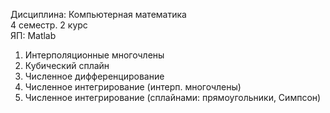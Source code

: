 Дисциплина: Компьютерная математика    
4 семестр. 2 курс    
ЯП: Matlab    

1. Интерполяционные многочлены
2. Кубический сплайн
3. Численное дифференцирование
4. Численное интегрирование (интерп. многочлены)
5. Численное интегрирование (сплайнами: прямоугольники, Симпсон)
